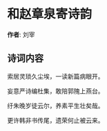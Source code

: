 # 和赵章泉寄诗韵

**作者**: 刘宰

## 诗词内容

索居灵琐久尘埃，一读新篇病眼开。

妄意严诗编杜集，敢陪郭隗上燕台。

纡朱晚岁徒云尔，养素平生壮矣哉。

更许韩非书传尾，遗荣何止被云来。

